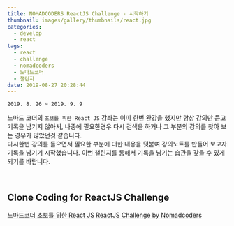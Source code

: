 ```yaml
---
title: NOMADCODERS ReactJS Challenge - 시작하기
thumbnail: images/gallery/thumbnails/react.jpg
categories:
  - develop
  - react
tags:
  - react
  - challenge
  - nomadcoders
  - 노마드코더
  - 챌린지
date: 2019-08-27 20:28:44
---
```


   
`2019. 8. 26 ~ 2019. 9. 9`  

노마드 코더의 `초보를 위한 React JS` 강좌는 이미 한번 완강을 했지만 항상 강의만 듣고 기록을 남기지 않아서, 나중에 필요한경우 다시 검색을 하거나 그 부분의 강의를 찾아 보는 경우가 많았던것 같습니다.  
다시한번 강의를 들으면서 필요한 부분에 대한 내용을 덧붙여 강의노트를 만들어 보고자 기록을 남기기 시작했습니다. 
이번 챌린지를 통해서 기록을 남기는 습관을 갖을 수 있게 되기를 바랍니다. 

<br/>



## Clone Coding for ReactJS Challenge 
[노마드코더 초보를 위한 React JS](https://academy.nomadcoders.co/courses/436641/lectures/8478733)
[ReactJS Challenge by Nomadcoders](https://academy.nomadcoders.co/courses/436641/lectures/8478732)

<br/>